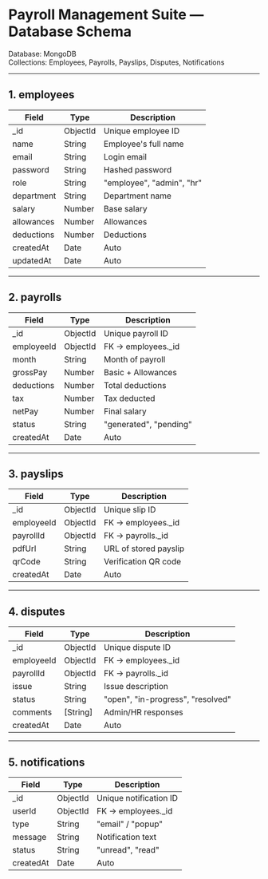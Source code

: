 # Payroll Management Suite — Database Schema

Database: MongoDB  
Collections: Employees, Payrolls, Payslips, Disputes, Notifications

---

## 1. employees
| Field         | Type      | Description |
|--------------|----------|-------------|
| _id         | ObjectId | Unique employee ID |
| name        | String   | Employee's full name |
| email       | String   | Login email |
| password    | String   | Hashed password |
| role        | String   | "employee", "admin", "hr" |
| department  | String   | Department name |
| salary      | Number   | Base salary |
| allowances  | Number   | Allowances |
| deductions  | Number   | Deductions |
| createdAt   | Date     | Auto |
| updatedAt   | Date     | Auto |

---

## 2. payrolls
| Field        | Type      | Description |
|-------------|----------|-------------|
| _id        | ObjectId | Unique payroll ID |
| employeeId | ObjectId | FK → employees._id |
| month      | String   | Month of payroll |
| grossPay   | Number   | Basic + Allowances |
| deductions | Number   | Total deductions |
| tax        | Number   | Tax deducted |
| netPay     | Number   | Final salary |
| status     | String   | "generated", "pending" |
| createdAt  | Date     | Auto |

---

## 3. payslips
| Field        | Type      | Description |
|-------------|----------|-------------|
| _id        | ObjectId | Unique slip ID |
| employeeId | ObjectId | FK → employees._id |
| payrollId  | ObjectId | FK → payrolls._id |
| pdfUrl     | String   | URL of stored payslip |
| qrCode     | String   | Verification QR code |
| createdAt  | Date     | Auto |

---

## 4. disputes
| Field       | Type      | Description |
|------------|----------|-------------|
| _id       | ObjectId | Unique dispute ID |
| employeeId| ObjectId | FK → employees._id |
| payrollId | ObjectId | FK → payrolls._id |
| issue     | String   | Issue description |
| status    | String   | "open", "in-progress", "resolved" |
| comments  | [String] | Admin/HR responses |
| createdAt | Date     | Auto |

---

## 5. notifications
| Field      | Type      | Description |
|-----------|----------|-------------|
| _id      | ObjectId | Unique notification ID |
| userId   | ObjectId | FK → employees._id |
| type     | String   | "email" / "popup" |
| message  | String   | Notification text |
| status   | String   | "unread", "read" |
| createdAt| Date     | Auto |